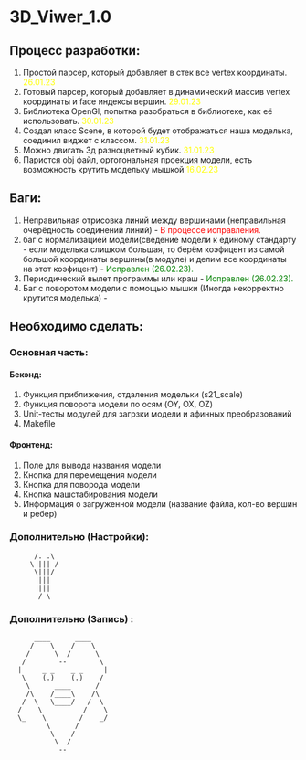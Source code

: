 # 3D_Viwer_1.0

## Процесс разработки:
  1. Простой парсер, который добавляет в стек все vertex координаты. <span style="color:yellow"> 26.01.23</span>
  2. Готовый парсер, который добавляет в динамический массив vertex координаты и face индексы вершин. <span style="color:yellow"> 29.01.23</span>
  3. Библиотека OpenGl, попытка разобраться в библиотеке, как её использовать. <span style="color:yellow"> 30.01.23</span>
  4. Создал класс Scene, в которой будет отображаться наша моделька, соединил виджет с классом. <span style="color:yellow"> 31.01.23</span>
  5. Можно двигать 3д разноцветный кубик. <span style="color:yellow"> 31.01.23</span>
  6. Паристся obj файл, ортогональная проекция модели, есть возможность крутить модельку мышкой <span style="color:yellow"> 16.02.23</span>

## Баги:
  1. Неправильная отрисовка линий между вершинами (неправильная очерёдность соединений линий) - <span style="color:red"> В процессе исправления.</span>
  2. баг с нормализацией модели(сведение модели к единому стандарту - если моделька слишком большая, то берём коэфицент из самой большой координаты вершины(в модуле) и делим все координаты на этот коэфицент) - <span style="color:green"> Исправлен (26.02.23).</span>
  3. Периодический вылет программы или краш - <span style="color:green"> Исправлен (26.02.23).</span>
  4. Баг с поворотом модели с помощью мышки (Иногда некорректно крутится моделька) - 


## Необходимо сделать:
### Основная часть:
  #### Бекэнд:

  1. Функция приближения, отдаления модельки (s21_scale)
  2. Функция поворота модели по осям (OY, OX, OZ)
  3. Unit-тесты модулей для загрзки модели и афинных преобразований
  4. Makefile
  
  #### Фронтенд: 
  1. Поле для вывода названия модели
  2. Кнопка для перемещения модели
  3. Кнопка для поворода модели  
  4. Кнопка машстабирования модели
  5. Информация о загруженной модели (название файла, кол-во вершин и ребер)

### Дополнительно (Настройки):
          /. .\
         \ ||| /
          \|||/
           |||
           |||
           / \    

### Дополнительно (Запись) :
          ____      ____
         /    \    /    \
        /      \  /      \
       /        --        \
      |     _ _    _ _     |
       \    (.)    (.)    /
        \      ____      /         
        /\    /____\    /\
       /  \   \____/   /  \
      /    \          /    \
      \_    \        /    _/
             \      /
              \    /
               \  /
                --